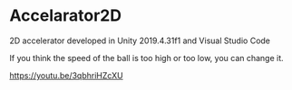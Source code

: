 # Accelarator2D
 2D accelerator developed in Unity 2019.4.31f1 and Visual Studio Code

If you think the speed of the ball is too high or too low, you can change it.

https://youtu.be/3qbhriHZcXU
